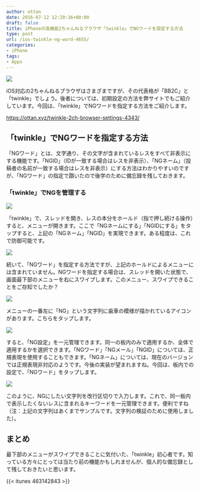 ```yaml
---
author: ottan
date: 2016-07-12 12:29:16+00:00
draft: false
title: iPhoneの高機能2ちゃんねるブラウザ「twinkle」でNGワードを設定する方法
type: post
url: /ios-twinkle-ng-word-4655/
categories:
- iPhone
tags:
- Apps
---
```


![](/uploads/2016/07/160712-5784dee9214be.jpg)






iOS対応の2ちゃんねるブラウザはさまざまですが、その代表格が「BB2C」と「twinkle」でしょう。後者については、初期設定の方法を弊サイトでもご紹介しています。今回は、「twinkle」でNGワードを指定する方法をご紹介します。



https://ottan.xyz/twinkle-2ch-browser-settings-4343/



## 「twinkle」でNGワードを指定する方法





「NGワード」とは、文字通り、その文字が含まれているレスをすべて非表示にする機能です。「NGID」（IDが一致する場合はレスを非表示）、「NGネーム」（投稿者の名前が一致する場合はレスを非表示）にする方法はわかりやすいのですが、「NGワード」の指定で躓いたので後学のために備忘録を残しておきます。





### 「twinkle」でNGを管理する





![](/uploads/2016/07/160712-5784df5113f26.png)






「twinkle」で、スレッドを開き、レスの本分をホールド（指で押し続ける操作）すると、メニューが開きます。ここで「NGネームにする」「NGIDにする」をタップすると、上記の「NGネーム」「NGID」を実現できます。ある程度は、これで防御可能です。





![](/uploads/2016/07/160712-5784df5801a7f.png)






続いて、「NGワード」を指定する方法ですが、上記のホールドによるメニューには含まれていません。NGワードを指定する場合は、スレッドを開いた状態で、画面最下部のメニューを右にスワイプします。このメニュー、スワイプできることをご存知でしたか？





![](/uploads/2016/07/160712-5784df5da3c89.png)






メニューの一番左に「NG」という文字列に歯車の模様が描かれているアイコンがあります。こちらをタップします。





![](/uploads/2016/07/160712-5784df62552f5.png)






すると、「NG設定」を一元管理できます。同一の板内のみで適用するか、全体で適用するかを選択できます。「NGワード」「NGメール」「NGID」については、正規表現を使用することもできます。「NGネーム」については、現在のバージョンでは正規表現非対応のようです。今後の実装が望まれますね。今回は、板内での設定で、「NGワード」をタップします。





![](/uploads/2016/07/160712-5784e2451be76.png)






このように、NGにしたい文字列を改行区切りで入力します。これで、同一板内で表示したくないレスに含まれるキーワードを一元管理できます。便利ですね（注：上記の文字列はあくまでサンプルです。文字列の検証のために使用しました）。





## まとめ





最下部のメニューがスワイプできることに気付いた、「twinkle」初心者です。知っている方々にとっては当たり前の機能かもしれませんが、個人的な備忘録として残しておきたいと思います。



{{< itunes 463142843 >}}
